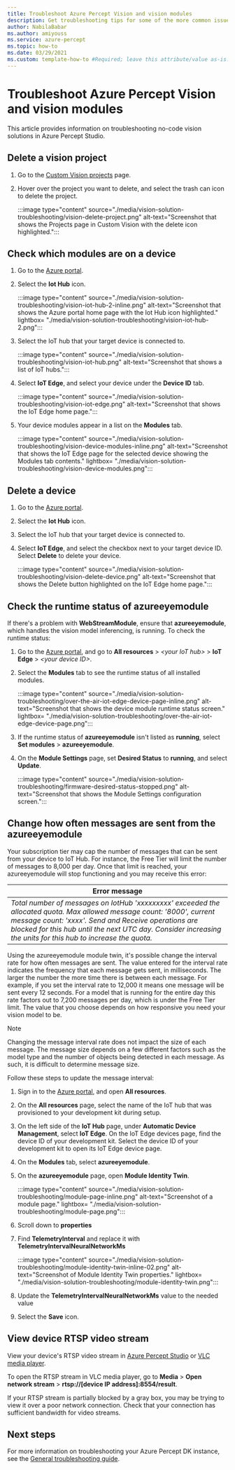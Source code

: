 ```yaml
---
title: Troubleshoot Azure Percept Vision and vision modules
description: Get troubleshooting tips for some of the more common issues found in the vision AI prototyping experiences.
author: NabilaBabar
ms.author: amiyouss
ms.service: azure-percept
ms.topic: how-to
ms.date: 03/29/2021
ms.custom: template-how-to #Required; leave this attribute/value as-is.
---
```


# Troubleshoot Azure Percept Vision and vision modules

This article provides information on troubleshooting no-code vision solutions in Azure Percept Studio.

## Delete a vision project

1. Go to the [Custom Vision projects](https://www.customvision.ai/projects) page.

1. Hover over the project you want to delete, and select the trash can icon to delete the project.

    :::image type="content" source="./media/vision-solution-troubleshooting/vision-delete-project.png" alt-text="Screenshot that shows the Projects page in Custom Vision with the delete icon highlighted.":::

## Check which modules are on a device

1. Go to the [Azure portal](https://portal.azure.com/?feature.canmodifystamps=true&Microsoft_Azure_Iothub=aduprod&microsoft_azure_marketplace_ItemHideKey=Microsoft_Azure_ADUHidden#home).

1. Select the **Iot Hub** icon.

    :::image type="content" source="./media/vision-solution-troubleshooting/vision-iot-hub-2-inline.png" alt-text="Screenshot that shows the Azure portal home page with the Iot Hub icon highlighted." lightbox= "./media/vision-solution-troubleshooting/vision-iot-hub-2.png":::

1. Select the IoT hub that your target device is connected to.

    :::image type="content" source="./media/vision-solution-troubleshooting/vision-iot-hub.png" alt-text="Screenshot that shows a list of IoT hubs.":::

1. Select **IoT Edge**, and select your device under the **Device ID** tab.

    :::image type="content" source="./media/vision-solution-troubleshooting/vision-iot-edge.png" alt-text="Screenshot that shows the IoT Edge home page.":::

1. Your device modules appear in a list on the **Modules** tab.

    :::image type="content" source="./media/vision-solution-troubleshooting/vision-device-modules-inline.png" alt-text="Screenshot that shows the IoT Edge page for the selected device showing the Modules tab contents." lightbox= "./media/vision-solution-troubleshooting/vision-device-modules.png":::

## Delete a device

1. Go to the [Azure portal](https://portal.azure.com/?feature.canmodifystamps=true&Microsoft_Azure_Iothub=aduprod&microsoft_azure_marketplace_ItemHideKey=Microsoft_Azure_ADUHidden#home).

1. Select the **Iot Hub** icon.

1. Select the IoT hub that your target device is connected to.

1. Select **IoT Edge**, and select the checkbox next to your target device ID. Select **Delete** to delete your device.

    :::image type="content" source="./media/vision-solution-troubleshooting/vision-delete-device.png" alt-text="Screenshot that shows the Delete button highlighted on the IoT Edge home page.":::

## Check the runtime status of azureeyemodule

If there's a problem with **WebStreamModule**, ensure that **azureeyemodule**, which handles the vision model inferencing, is running. To check the runtime status:

1. Go to the [Azure portal](https://portal.azure.com/?feature.canmodifystamps=true&Microsoft_Azure_Iothub=aduprod&microsoft_azure_marketplace_ItemHideKey=Microsoft_Azure_ADUHidden#home), and go to **All resources** > *\<your IoT hub>* > **IoT Edge** > *\<your device ID>*. 
1. Select the **Modules** tab to see the runtime status of all installed modules.

   :::image type="content" source="./media/vision-solution-troubleshooting/over-the-air-iot-edge-device-page-inline.png" alt-text="Screenshot that shows the device module runtime status screen." lightbox= "./media/vision-solution-troubleshooting/over-the-air-iot-edge-device-page.png":::

1. If the runtime status of **azureeyemodule** isn't listed as **running**, select **Set modules** > **azureeyemodule**. 
1. On the **Module Settings** page, set **Desired Status** to **running**, and select **Update**.

    :::image type="content" source="./media/vision-solution-troubleshooting/firmware-desired-status-stopped.png" alt-text="Screenshot that shows the Module Settings configuration screen.":::

## Change how often messages are sent from the azureeyemodule

Your subscription tier may cap the number of messages that can be sent from your device to IoT Hub. For instance, the Free Tier will limit the number of messages to 8,000 per day. Once that limit is reached, your azureeyemodule will stop functioning and you may receive this error:

|Error message|
|------|
|*Total number of messages on IotHub 'xxxxxxxxx' exceeded the allocated quota. Max allowed message count: '8000', current message count: 'xxxx'. Send and Receive operations are blocked for this hub until the next UTC day. Consider increasing the units for this hub to increase the quota.*|

Using the azureeyemodule module twin, it's possible change the interval rate for how often messages are sent. The value entered for the interval rate indicates the frequency that each message gets sent, in milliseconds. The larger the number the more time there is between each message. For example, if you set the interval rate to 12,000 it means one message will be sent every 12 seconds. For a model that is running for the entire day this rate factors out to 7,200 messages per day, which is under the Free Tier limit. The value that you choose depends on how responsive you need your vision model to be.

> [!NOTE]
> Changing the message interval rate does not impact the size of each message. The message size depends on a few different factors such as the model type and the number of objects being detected in each message. As such, it is difficult to determine message size.

Follow these steps to update the message interval:

1. Sign in to the [Azure portal](https://ms.portal.azure.com/?feature.canmodifystamps=true&Microsoft_Azure_Iothub=aduprod#home), and open **All resources**.

1. On the **All resources** page, select the name of the IoT hub that was provisioned to your development kit during setup.

1. On the left side of the **IoT Hub** page, under **Automatic Device Management**, select **IoT Edge**. On the IoT Edge devices page, find the device ID of your development kit. Select the device ID of your development kit to open its IoT Edge device page.

1. On the **Modules** tab, select **azureeyemodule**.

1. On the **azureeyemodule** page, open **Module Identity Twin**.

    :::image type="content" source="./media/vision-solution-troubleshooting/module-page-inline.png" alt-text="Screenshot of a module page." lightbox= "./media/vision-solution-troubleshooting/module-page.png":::

1. Scroll down to **properties**
1. Find **TelemetryInterval** and replace it with **TelemetryIntervalNeuralNetworkMs**

    :::image type="content" source="./media/vision-solution-troubleshooting/module-identity-twin-inline-02.png" alt-text="Screenshot of Module Identity Twin properties." lightbox= "./media/vision-solution-troubleshooting/module-identity-twin.png":::

1. Update the **TelemetryIntervalNeuralNetworkMs** value to the needed value

1. Select the **Save** icon.

## View device RTSP video stream

View your device's RTSP video stream in [Azure Percept Studio](./how-to-view-video-stream.md) or [VLC media player](https://www.videolan.org/vlc/index.html).

To open the RTSP stream in VLC media player, go to **Media** > **Open network stream** > **rtsp://[device IP address]:8554/result**.

If your RTSP stream is partially blocked by a gray box, you may be trying to view it over a poor network connection. Check that your connection has sufficient bandwidth for video streams.

## Next steps

For more information on troubleshooting your Azure Percept DK instance, see the [General troubleshooting guide](./troubleshoot-dev-kit.md).